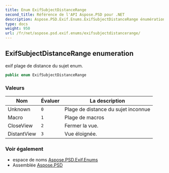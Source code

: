 ```yaml
---
title: Enum ExifSubjectDistanceRange
second_title: Référence de l'API Aspose.PSD pour .NET
description: Aspose.PSD.Exif.Enums.ExifSubjectDistanceRange énumération. exif plage de distance du sujet enum.
type: docs
weight: 950
url: /fr/net/aspose.psd.exif.enums/exifsubjectdistancerange/
---
```

## ExifSubjectDistanceRange enumeration

exif plage de distance du sujet enum.

```csharp
public enum ExifSubjectDistanceRange
```

### Valeurs

| Nom | Évaluer | La description |
| --- | --- | --- |
| Unknown | `0` | Plage de distance du sujet inconnue |
| Macro | `1` | Plage de macros |
| CloseView | `2` | Fermer la vue. |
| DistantView | `3` | Vue éloignée. |

### Voir également

* espace de noms [Aspose.PSD.Exif.Enums](../../aspose.psd.exif.enums/)
* Assemblée [Aspose.PSD](../../)


